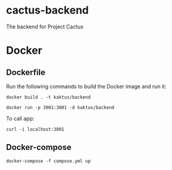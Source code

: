 # cactus-backend
The backend for Project Cactus

# Docker 

Dockerfile
---
Run the following commands to build the Docker image and run it:
```
docker build . -t kaktus/backend 
```
```
docker run -p 3001:3001 -d kaktus/backend
```
To call app:
```
curl -i localhost:3001
```

Docker-compose
---
```
docker-compose -f compose.yml up
```
